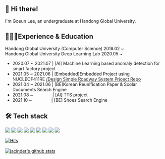 <!--
**jacinder/jacinder** is a ✨ _special_ ✨ repository because its `README.md` (this file) appears on your GitHub profile.

Here are some ideas to get you started:

- 🔭 I’m currently working on ...
- 🌱 I’m currently learning ...
- 👯 I’m looking to collaborate on ...
- 🤔 I’m looking for help with ...
- 💬 Ask me about ...
- 📫 How to reach me: ...
- 😄 Pronouns: ...
- ⚡ Fun fact: ...
-->

👋 Hi there!
-------------
I'm Goeun Lee, an undergraduate at Handong Global University.<br>

👩🏻‍💻Experience & Education
-------------
Handong Global University (Computer Science) 2018.02 ~ <br>
Handong Global University Deep Learning Lab 2020.05 ~ <br>

* 2020.07 ~ 2021.07 | [AI] Machine Learning based anomaly detection for smart factory project <br>
* 2021.05 ~ 2021.06 | [Embedded]Embedded Project using NUCLEOF411RE <a href = "https://github.com/jacinder/DesignSimpleRoadwaySystem_NUCLEOF411RE">/Design Simple Roadway System Prjoect Repo</a>
* 2021.04 ~ 2021.06 | [BE]Korean Reunification Paper & Scolar Documents Search Engine<br>
* 2021.08 ~&#160;&#160;&#160;&#160;&#160;&#160;&#160;&#160;&#160;&#160;&#160;&#160;&#160;&#160;&#160;&#160;| [AI] TTS project<br>
* 2021.10 ~&#160;&#160;&#160;&#160;&#160;&#160;&#160;&#160;&#160;&#160;&#160;&#160;&#160;&#160;&#160;&#160;| [BE] Shoes Search Engine<br>

🛠 Tech stack
-------------
<!-- <img src="?style=flat-square&logo=&logoColor=white"/></a> -->
<img src="https://img.shields.io/badge/-C-orange?logo=C&logoColor=white"/></a>
<img src="https://img.shields.io/badge/Python-3766AB?logo=Python&logoColor=white"/></a>
<img src="https://img.shields.io/badge/-Java-brown?logo=java&logoColor=white"/></a>
<img src="https://img.shields.io/badge/-MySQL-blue?logo=MySQL&logoColor=white"/></a>
<img src="https://img.shields.io/badge/-PyTorch-lemon?logo=PyTorch&logoColor=white"/></a>
<img src="https://img.shields.io/badge/-sklearn-important?logo=scikit-learn&logoColor=white"/></a>
<img src="https://img.shields.io/badge/-Flask-navy?logo=flask&logoColor=white"/></a>
<img src="https://img.shields.io/badge/-Linux-white?logo=linux&logoColor=black"/></a>
<img src="https://img.shields.io/badge/-ARM-violet"/></a>




[![Hits](https://hits.seeyoufarm.com/api/count/incr/badge.svg?url=https%3A%2F%2Fgithub.com%2Fjacinder&count_bg=%23E77FBB&title_bg=%23335784&icon=&icon_color=%23E7E7E7&title=hits&edge_flat=false)](https://hits.seeyoufarm.com)<br>  
[![jacinder's github stats](https://github-readme-stats.vercel.app/api?username=jacinder)](https://github.com/anuraghazra/github-readme-stats)





